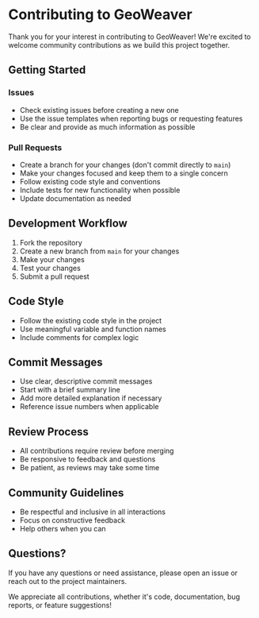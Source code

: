 # Contributing to GeoWeaver

Thank you for your interest in contributing to GeoWeaver! We're excited to welcome community contributions as we build this project together.

## Getting Started

### Issues

- Check existing issues before creating a new one
- Use the issue templates when reporting bugs or requesting features
- Be clear and provide as much information as possible

### Pull Requests

- Create a branch for your changes (don't commit directly to `main`)
- Make your changes focused and keep them to a single concern
- Follow existing code style and conventions
- Include tests for new functionality when possible
- Update documentation as needed

## Development Workflow

1. Fork the repository
2. Create a new branch from `main` for your changes
3. Make your changes
4. Test your changes
5. Submit a pull request

## Code Style

- Follow the existing code style in the project
- Use meaningful variable and function names
- Include comments for complex logic

## Commit Messages

- Use clear, descriptive commit messages
- Start with a brief summary line
- Add more detailed explanation if necessary
- Reference issue numbers when applicable

## Review Process

- All contributions require review before merging
- Be responsive to feedback and questions
- Be patient, as reviews may take some time

## Community Guidelines

- Be respectful and inclusive in all interactions
- Focus on constructive feedback
- Help others when you can

## Questions?

If you have any questions or need assistance, please open an issue or reach out to the project maintainers.

We appreciate all contributions, whether it's code, documentation, bug reports, or feature suggestions! 